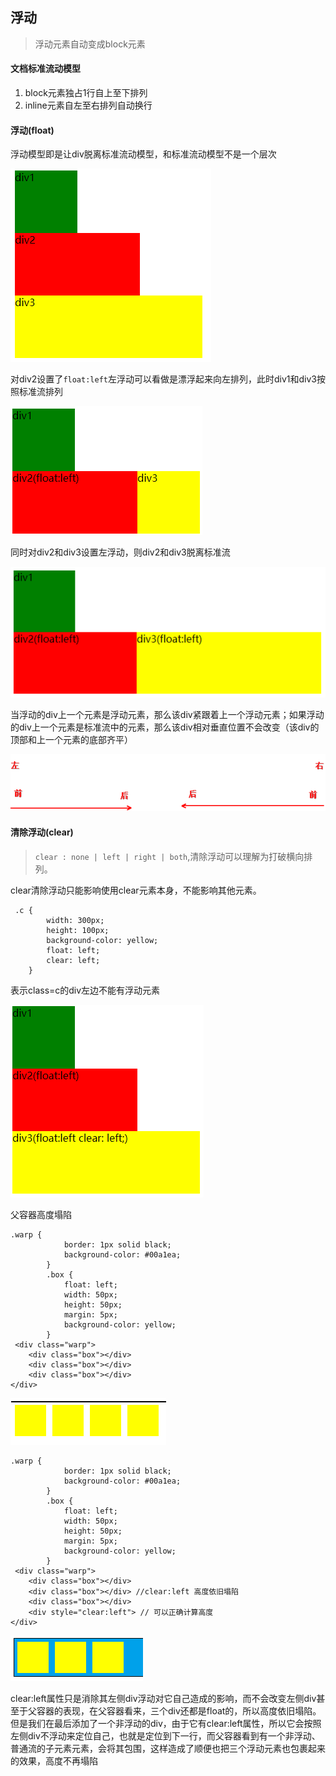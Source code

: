 ## 浮动
> 浮动元素自动变成block元素

#### 文档标准流动模型
1. block元素独占1行自上至下排列
2. inline元素自左至右排列自动换行


#### 浮动(float)

浮动模型即是让div脱离标准流动模型，和标准流动模型不是一个层次

![标准流下的div](https://github.com/luyufa/NodeLearning/blob/master/css/float/1.png)


对div2设置了`float:left`左浮动可以看做是漂浮起来向左排列，此时div1和div3按照标准流排列

![一个元素左浮动](https://github.com/luyufa/NodeLearning/blob/master/css/float/2.png)

同时对div2和div3设置左浮动，则div2和div3脱离标准流

![多个元素左浮动](https://github.com/luyufa/NodeLearning/blob/master/css/float/3.png)

当浮动的div上一个元素是浮动元素，那么该div紧跟着上一个浮动元素；如果浮动的div上一个元素是标准流中的元素，那么该div相对垂直位置不会改变（该div的顶部和上一个元素的底部齐平）

![前后左右](https://github.com/luyufa/NodeLearning/blob/master/css/float/4.png)

#### 清除浮动(clear)
> `clear : none | left | right | both`,清除浮动可以理解为打破横向排列。

clear清除浮动只能影响使用clear元素本身，不能影响其他元素。

```
 .c {
        width: 300px;
        height: 100px;
        background-color: yellow;
        float: left;
        clear: left;
    }
```
表示class=c的div左边不能有浮动元素

![清除浮动](https://github.com/luyufa/NodeLearning/blob/master/css/float/5.png)


父容器高度塌陷
```
.warp {
            border: 1px solid black;
            background-color: #00a1ea;
        }
        .box {
            float: left;
            width: 50px;
            height: 50px;
            margin: 5px;
            background-color: yellow;
        }
 <div class="warp">
    <div class="box"></div>
    <div class="box"></div>
    <div class="box"></div>
</div>
```
![父元素高度塌陷](https://github.com/luyufa/NodeLearning/blob/master/css/float/11.png)


```
.warp {
            border: 1px solid black;
            background-color: #00a1ea;
        }
        .box {
            float: left;
            width: 50px;
            height: 50px;
            margin: 5px;
            background-color: yellow;
        }
 <div class="warp">
    <div class="box"></div>
    <div class="box"></div> //clear:left 高度依旧塌陷
    <div class="box"></div>
    <div style="clear:left"> // 可以正确计算高度
</div>
```
![clear恢复父容器高度](https://github.com/luyufa/NodeLearning/blob/master/css/float/12.png)

clear:left属性只是消除其左侧div浮动对它自己造成的影响，而不会改变左侧div甚至于父容器的表现，在父容器看来，三个div还都是float的，所以高度依旧塌陷。但是我们在最后添加了一个非浮动的div，由于它有clear:left属性，所以它会按照左侧div不浮动来定位自己，也就是定位到下一行，而父容器看到有一个非浮动、普通流的子元素元素，会将其包围，这样造成了顺便也把三个浮动元素也包裹起来的效果，高度不再塌陷
